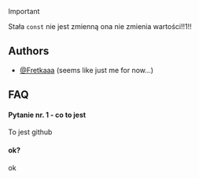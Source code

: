 <!---<img width="1810" height="630" alt="week" src="https://github.com/user-attachments/assets/f873cf90-eca6-4ee2-bf4d-a06157279c91" />--->

> [!IMPORTANT]
> Stała ```const``` nie jest zmienną ona nie zmienia wartości!!1!!


## Authors

- [@Fretkaaa](https://www.github.com/fretkaaa) (seems like just me for now...)

## FAQ

#### Pytanie nr. 1 - co to jest

To jest github

#### ok?

ok
<!---
Fretkaaa/Fretkaaa is a ✨ special ✨ repository because its `README.md` (this file) appears on your GitHub profile.
You can click the Preview link to take a look at your changes.
--->
